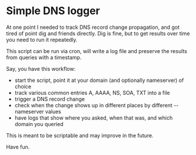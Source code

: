 # Simple DNS logger

At one point I needed to track DNS record change propagation, and got tired of point dig and friends directly. Dig is fine, but to get results over time you need to run it repeatedly. 

This script can be run via cron, will write a log file and preserve the results from queries with a timestamp. 

Say, you have this workflow:

* start the script, point it at your domain (and optionally nameserver) of choice
* track various common entries A, AAAA, NS, SOA, TXT into a file
* trigger a DNS record change
* check when the change shows up in different places by different --nameserver values
* have logs that show where you asked, when that was, and which domain you queried

This is meant to be scriptable and may improve in the future. 

Have fun.

